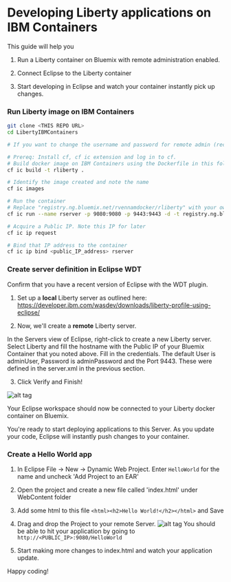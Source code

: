 # Developing Liberty applications on IBM Containers

This guide will help you 

1) Run a Liberty container on Bluemix with remote administration enabled.

2) Connect Eclipse to the Liberty container

3) Start developing in Eclipse and watch your container instantly pick up changes.

### Run Liberty image on IBM Containers
```sh
git clone <THIS REPO URL>
cd LibertyIBMContainers

# If you want to change the username and password for remote admin (recommended), you can edit the server.xml

# Prereq: Install cf, cf ic extension and log in to cf.
# Build docker image on IBM Containers using the Dockerfile in this folder.
cf ic build -t rliberty .

# Identify the image created and note the name
cf ic images

# Run the container
# Replace "registry.ng.bluemix.net/rvennamdocker/rliberty" with your own image name.
cf ic run --name rserver -p 9080:9080 -p 9443:9443 -d -t registry.ng.bluemix.net/rvennamdocker/rliberty

# Acquire a Public IP. Note this IP for later
cf ic ip request

# Bind that IP address to the container
cf ic ip bind <public_IP_address> rserver
```

### Create server definition in Eclipse WDT
Confirm that you have a recent version of Eclipse with the WDT plugin.

1) Set up a **local** Liberty server as outlined here: https://developer.ibm.com/wasdev/downloads/liberty-profile-using-eclipse/

2) Now, we'll create a **remote** Liberty server.

In the Servers view of Eclipse, right-click to create a new Liberty server. Select Liberty and fill the hostname with the Public IP of your Bluemix Container that you noted above.
Fill in the credentials. The default User is adminUser, Password is adminPassword and the Port 9443. These were defined in the server.xml in the previous section.

3) Click Verify and Finish!

![alt tag](https://raw.githubusercontent.com/rvennam/LibertyIBMContainers/master/screenshots/ServerDefinitions.png)

Your Eclipse workspace should now be connected to your Liberty docker container on Bluemix.

You're ready to start deploying applications to this Server. As you update your code, Eclipse will instantly push changes to your container.

### Create a Hello World app

1) In Eclipse File -> New -> Dynamic Web Project. Enter `HelloWorld` for the name and uncheck 'Add Project to an EAR' 

2) Open the project and create a new file called 'index.html' under WebContent folder

3) Add some html to this file
```<html><h2>Hello World!</h2></html>```
and Save

4) Drag and drop the Project to your remote Server.
![alt tag](https://raw.githubusercontent.com/rvennam/LibertyIBMContainers/master/screenshots/HelloWorld.png)
You should be able to hit your application by going to `http://<PUBLIC_IP>:9080/HelloWorld`

5) Start making more changes to index.html and watch your application update.

Happy coding!
